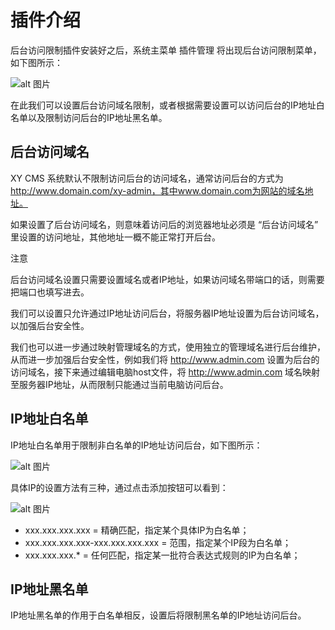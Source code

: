 # 插件介绍

后台访问限制插件安装好之后，系统主菜单 插件管理 将出现后台访问限制菜单，如下图所示：

![alt 图片](/assets/img/plugin/note/20210803154939.png)

在此我们可以设置后台访问域名限制，或者根据需要设置可以访问后台的IP地址白名单以及限制访问后台的IP地址黑名单。

## 后台访问域名

XY CMS 系统默认不限制访问后台的访问域名，通常访问后台的方式为 http://www.domain.com/xy-admin，其中www.domain.com为网站的域名地址。

如果设置了后台访问域名，则意味着访问后的浏览器地址必须是 “后台访问域名” 里设置的访问地址，其他地址一概不能正常打开后台。


注意

后台访问域名设置只需要设置域名或者IP地址，如果访问域名带端口的话，则需要把端口也填写进去。


我们可以设置只允许通过IP地址访问后台，将服务器IP地址设置为后台访问域名，以加强后台安全性。

我们也可以进一步通过映射管理域名的方式，使用独立的管理域名进行后台维护，从而进一步加强后台安全性，例如我们将 http://www.admin.com 设置为后台的访问域名，接下来通过编辑电脑host文件，将 http://www.admin.com 域名映射至服务器IP地址，从而限制只能通过当前电脑访问后台。


## IP地址白名单

IP地址白名单用于限制非白名单的IP地址访问后台，如下图所示：

![alt 图片](/assets/img/plugin/restriction/20210803155452.png)

具体IP的设置方法有三种，通过点击添加按钮可以看到：

![alt 图片](/assets/img/plugin/restriction/20210803155623.png)

* xxx.xxx.xxx.xxx = 精确匹配，指定某个具体IP为白名单；
* xxx.xxx.xxx.xxx-xxx.xxx.xxx.xxx = 范围，指定某个IP段为白名单；
* xxx.xxx.xxx.* = 任何匹配，指定某一批符合表达式规则的IP为白名单；

## IP地址黑名单

IP地址黑名单的作用于白名单相反，设置后将限制黑名单的IP地址访问后台。
